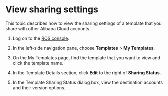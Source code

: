 # View sharing settings

This topic describes how to view the sharing settings of a template that you share with other Alibaba Cloud accounts.

1.  Log on to the [ROS console](http://ros.console.aliyun.com).

2.  In the left-side navigation pane, choose **Templates** \> **My Templates**.

3.  On the My Templates page, find the template that you want to view and click the template name.

4.  In the Template Details section, click **Edit** to the right of **Sharing Status**.

5.  In the Template Sharing Status dialog box, view the destination accounts and their version options.


